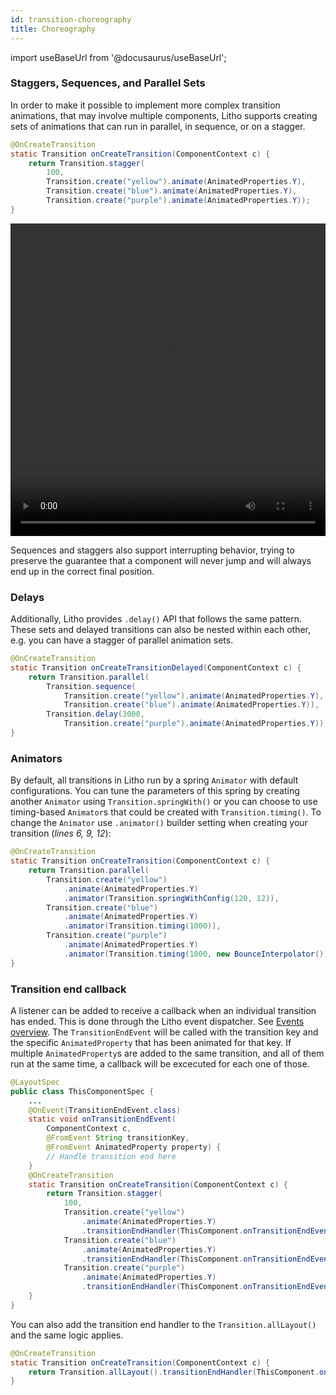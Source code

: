 ```yaml
---
id: transition-choreography
title: Choreography
---
```

import useBaseUrl from '@docusaurus/useBaseUrl';

### Staggers, Sequences, and Parallel Sets

In order to make it possible to implement more complex transition animations, that may involve multiple components, Litho supports creating sets of animations that can run in parallel, in sequence, or on a stagger.

```java
@OnCreateTransition
static Transition onCreateTransition(ComponentContext c) {
    return Transition.stagger(
        100,
        Transition.create("yellow").animate(AnimatedProperties.Y),
        Transition.create("blue").animate(AnimatedProperties.Y),
        Transition.create("purple").animate(AnimatedProperties.Y));
}
```

<video loop="true" autoplay="true" class="video" width="100%" height="500px">
  <source type="video/webm" src={useBaseUrl("/static/videos/transitions/stagger.webm")}></source>
  <p>Your browser does not support the video element.</p>
</video>

Sequences and staggers also support interrupting behavior, trying to preserve the guarantee that a component will never jump and will always end up in the correct final position.

### Delays

Additionally, Litho provides `.delay()` API that follows the same pattern.
These sets and delayed transitions can also be nested within each other, e.g. you can have a stagger of parallel animation sets.

```java
@OnCreateTransition
static Transition onCreateTransitionDelayed(ComponentContext c) {
    return Transition.parallel(
        Transition.sequence(
            Transition.create("yellow").animate(AnimatedProperties.Y),
            Transition.create("blue").animate(AnimatedProperties.Y)),
        Transition.delay(3000,
            Transition.create("purple").animate(AnimatedProperties.Y)));
}
```

### Animators

By default, all transitions in Litho run by a spring `Animator` with default configurations.
You can tune the parameters of this spring by creating another `Animator` using `Transition.springWith()` or you can choose to use timing-based `Animator`s that could be created with `Transition.timing()`.
To change the `Animator` use `.animator()` builder setting when creating your transition (*lines 6, 9, 12*):

```java
@OnCreateTransition
static Transition onCreateTransition(ComponentContext c) {
    return Transition.parallel(
        Transition.create("yellow")
            .animate(AnimatedProperties.Y)
            .animator(Transition.springWithConfig(120, 12)),
        Transition.create("blue")
            .animate(AnimatedProperties.Y)
            .animator(Transition.timing(1000)),
        Transition.create("purple")
            .animate(AnimatedProperties.Y)
            .animator(Transition.timing(1000, new BounceInterpolator())));
}
```


### Transition end callback

A listener can be added to receive a callback when an individual transition has ended. This is done through the Litho event dispatcher. See [Events overview](events-overview).
The `TransitionEndEvent` will be called with the transition key and the specific `AnimatedProperty` that has been animated for that key. If multiple `AnimatedProperty`s are added to the same transition, and all of them run at the same time, a callback will be excecuted for each one of those.

```java
@LayoutSpec
public class ThisComponentSpec {
    ...
    @OnEvent(TransitionEndEvent.class)
    static void onTransitionEndEvent(
        ComponentContext c,
        @FromEvent String transitionKey,
        @FromEvent AnimatedProperty property) {
        // Handle transition end here
    }
    @OnCreateTransition
    static Transition onCreateTransition(ComponentContext c) {
        return Transition.stagger(
            100,
            Transition.create("yellow")
                .animate(AnimatedProperties.Y)
                .transitionEndHandler(ThisComponent.onTransitionEndEvent(c)),
            Transition.create("blue")
                .animate(AnimatedProperties.Y)
                .transitionEndHandler(ThisComponent.onTransitionEndEvent(c)),
            Transition.create("purple")
                .animate(AnimatedProperties.Y)
                .transitionEndHandler(ThisComponent.onTransitionEndEvent(c)));
    }
}
```

You can also add the transition end handler to the `Transition.allLayout()` and the same logic applies.

```java
@OnCreateTransition
static Transition onCreateTransition(ComponentContext c) {
    return Transition.allLayout().transitionEndHandler(ThisComponent.onTransitionEndEvent(c));
}
```
